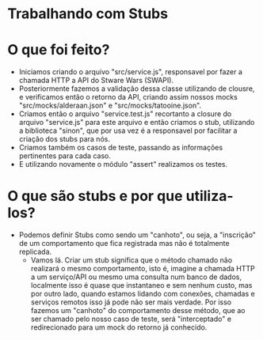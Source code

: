 # Trabalhando com Stubs

# O que foi feito?
- Iniciamos criando o arquivo "src/service.js", responsavel por fazer a chamada HTTP a API do Stware Wars (SWAPI).
- Posteriormente fazemos a validação dessa classe utilizando de clousre, e verificamos então o retorno da API, criando assim nossos mocks "src/mocks/alderaan.json" e "src/mocks/tatooine.json".
- Criamos então o arquivo "service.test.js" recortanto a closure do arquivo "service.js" para este arquivo e então criamos o stub, utilizando a biblioteca "sinon", que por usa vez é a responsavel por facilitar a criação dos stubs para nós.
- Criamos também os casos de teste, passando as informações pertinentes para cada caso.
- E utilizando novamente o módulo "assert" realizamos os testes.

# O que são stubs e por que utiliza-los?
- Podemos definir Stubs como sendo um "canhoto", ou seja, a "inscrição" de um comportamento que fica registrada mas não é totalmente replicada.
  - Vamos lá. Criar um stub significa que o método chamado não realizará o mesmo comportamento, isto é, imagine a chamada HTTP a um serviço/API ou mesmo uma consulta num banco de dados, localmente isso é quase que instantaneo e sem nenhum custo, mas por outro lado, quando estamos lidando com conexões, chamadas e serviços remotos isso já pode não ser mais verdade. Por isso fazemos um "canhoto" do comportamento desse método, que ao ser chamado pelo nosso caso de teste, será "interceptado" e redirecionado para um mock do retorno já conhecido.